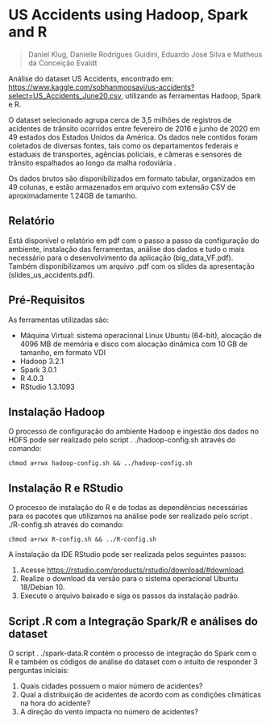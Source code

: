 # US Accidents using Hadoop, Spark and R
> Daniel Klug, Danielle Rodrigues Guidini, Eduardo José Silva e Matheus da Conceição Evaldt

Análise do dataset US Accidents, encontrado em: https://www.kaggle.com/sobhanmoosavi/us-accidents?select=US_Accidents_June20.csv, utilizando as ferramentas Hadoop, Spark e R.

O dataset selecionado agrupa cerca de 3,5 milhões de registros de acidentes de trânsito ocorridos entre fevereiro de 2016 e junho de 2020 em 49 estados dos Estados Unidos da 
América. Os dados nele contidos foram coletados de diversas fontes, tais como os departamentos federais e estaduais de transportes, agências policiais, e câmeras e sensores 
de trânsito espalhados ao longo da malha rodoviária . 

Os dados brutos são disponibilizados em formato tabular, organizados em 49 colunas, e estão armazenados em arquivo com extensão CSV de aproximadamente 1.24GB de tamanho.

## Relatório
Está disponível o relatório em pdf com o passo a passo da configuração do ambiente, instalação das ferramentas, análise dos dados e tudo o mais necessário para o desenvolvimento da aplicação (big_data_VF.pdf). Também disponibilizamos um arquivo .pdf com os slides da apresentação (slides_us_accidents.pdf).

## Pré-Requisitos
As ferramentas utilizadas são:
* Máquina Virtual: sistema operacional Linux Ubuntu (64-bit), alocação de 4096 MB de memória e disco com alocação dinâmica com 10 GB de tamanho, em formato VDI
* Hadoop 3.2.1
* Spark 3.0.1 
* R 4.0.3
* RStudio 1.3.1093

## Instalação Hadoop
O processo de configuração do ambiente Hadoop e ingestão dos dados no HDFS pode ser realizado pelo script . ./hadoop-config.sh através do comando:

```
chmod a+rwx hadoop-config.sh && ../hadoop-config.sh
```

## Instalação R e RStudio
O processo de instalação do R e de todas as dependências necessárias para os pacotes que utilizamos na análise pode ser realizado pelo script . ./R-config.sh através do comando:

```
chmod a+rwx R-config.sh && ../R-config.sh
```

A instalação da IDE RStudio pode ser realizada pelos seguintes passos:
1. Acesse https://rstudio.com/products/rstudio/download/#download.
2. Realize o download da versão para o sistema operacional Ubuntu 18/Debian 10.
3. Execute o arquivo baixado e siga os passos da instalação padrão.

## Script .R com a Integração Spark/R e análises do dataset
O script . ./spark-data.R contém o processo de integração do Spark com o R e também os códigos de análise do dataset com o intuito de responder 3 perguntas iniciais:
1. Quais cidades possuem o maior número de acidentes?
2. Qual a distribuição de acidentes de acordo com as condições climáticas na hora do acidente?
3. A direção do vento impacta no número de acidentes?


